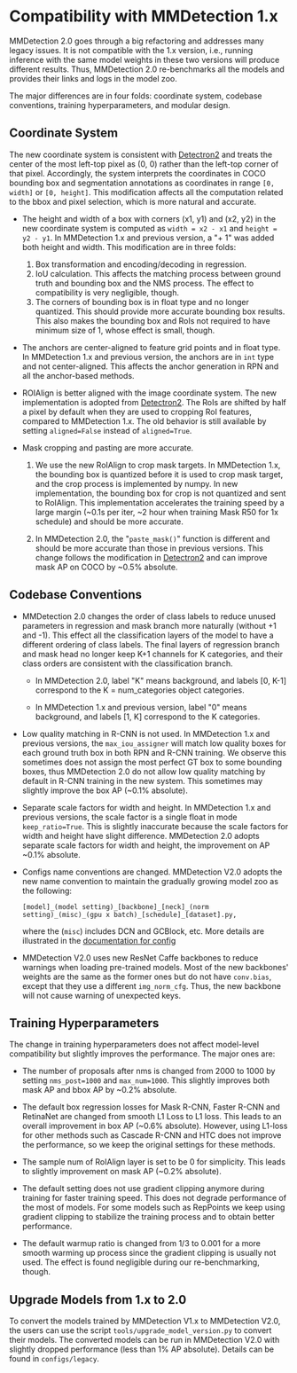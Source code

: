 # Compatibility with MMDetection 1.x

MMDetection 2.0 goes through a big refactoring and addresses many legacy issues. It is not compatible with the 1.x version, i.e., running inference with the same model weights in these two versions will produce different results. Thus, MMDetection 2.0 re-benchmarks all the models and provides their links and logs in the model zoo.

The major differences are in four folds: coordinate system, codebase conventions, training hyperparameters, and modular design.

## Coordinate System
The new coordinate system is consistent with [Detectron2](https://github.com/facebookresearch/detectron2/) and treats the center of the most left-top pixel as (0, 0) rather than the left-top corner of that pixel.
Accordingly, the system interprets the coordinates in COCO bounding box and segmentation annotations as coordinates in range `[0, width]` or `[0, height]`.
This modification affects all the computation related to the bbox and pixel selection,
which is more natural and accurate.

- The height and width of a box with corners (x1, y1) and (x2, y2) in the new coordinate system is computed as `width = x2 - x1` and `height = y2 - y1`.
In MMDetection 1.x and previous version, a "+ 1" was added both height and width.
This modification are in three folds:

  1. Box transformation and encoding/decoding in regression.
  2. IoU calculation. This affects the matching process between ground truth and bounding box and the NMS process. The effect to compatibility is very negligible, though.
  3. The corners of bounding box is in float type and no longer quantized. This should provide more accurate bounding box results. This also makes the bounding box and RoIs not required to have minimum size of 1, whose effect is small, though.

- The anchors are center-aligned to feature grid points and in float type.
In MMDetection 1.x and previous version, the anchors are in `int` type and not center-aligned.
This affects the anchor generation in RPN and all the anchor-based methods.

- ROIAlign is better aligned with the image coordinate system. The new implementation is adopted from [Detectron2](https://github.com/facebookresearch/detectron2/tree/master/detectron2/layers/csrc/ROIAlign).
The RoIs are shifted by half a pixel by default when they are used to cropping RoI features, compared to MMDetection 1.x.
The old behavior is still available by setting `aligned=False` instead of `aligned=True`.

- Mask cropping and pasting are more accurate.

  1. We use the new RoIAlign to crop mask targets. In MMDetection 1.x, the bounding box is quantized before it is used to crop mask target, and the crop process is implemented by numpy. In new implementation, the bounding box for crop is not quantized and sent to RoIAlign. This implementation accelerates the training speed by a large margin (~0.1s per iter, ~2 hour when training Mask R50 for 1x schedule) and should be more accurate.

  2. In MMDetection 2.0, the "`paste_mask()`" function is different and should be more accurate than those in previous versions. This change follows the modification in [Detectron2](https://github.com/facebookresearch/detectron2/blob/master/detectron2/structures/masks.py) and can improve mask AP on COCO by ~0.5% absolute.

## Codebase Conventions

- MMDetection 2.0 changes the order of class labels to reduce unused parameters in regression and mask branch more naturally (without +1 and -1).
This effect all the classification layers of the model to have a different ordering of class labels. The final layers of regression branch and mask head no longer keep K+1 channels for K categories, and their class orders are consistent with the classification branch.

  - In MMDetection 2.0, label "K" means background, and labels [0, K-1] correspond to the K = num_categories object categories.

  - In MMDetection 1.x and previous version, label "0" means background, and labels [1, K] correspond to the K categories.

- Low quality matching in R-CNN is not used. In MMDetection 1.x and previous versions, the `max_iou_assigner` will match low quality boxes for each ground truth box in both RPN and R-CNN training. We observe this sometimes does not assign the most perfect GT box to some bounding boxes,
thus MMDetection 2.0 do not allow low quality matching by default in R-CNN training in the new system. This sometimes may slightly improve the box AP (~0.1% absolute).

- Separate scale factors for width and height. In MMDetection 1.x and previous versions, the scale factor is a single float in mode `keep_ratio=True`. This is slightly inaccurate because the scale factors for width and height have slight difference. MMDetection 2.0 adopts separate scale factors for width and height, the improvement on AP ~0.1% absolute.

- Configs name conventions are changed. MMDetection V2.0 adopts the new name convention to maintain the gradually growing model zoo as the following:
  ```
  [model]_(model setting)_[backbone]_[neck]_(norm setting)_(misc)_(gpu x batch)_[schedule]_[dataset].py,
  ```
  where the (`misc`) includes DCN and GCBlock, etc. More details are illustrated in the [documentation for config](config.md)

- MMDetection V2.0 uses new ResNet Caffe backbones to reduce warnings when loading pre-trained models. Most of the new backbones' weights are the same as the former ones but do not have `conv.bias`, except that they use a different `img_norm_cfg`. Thus, the new backbone will not cause warning of unexpected keys.

## Training Hyperparameters

The change in training hyperparameters does not affect
model-level compatibility but slightly improves the performance. The major ones are:

- The number of proposals after nms is changed from 2000 to 1000 by setting `nms_post=1000` and `max_num=1000`.
This slightly improves both mask AP and bbox AP by ~0.2% absolute.

- The default box regression losses for Mask R-CNN, Faster R-CNN and RetinaNet are changed from smooth L1 Loss to L1 loss. This leads to an overall improvement in box AP (~0.6% absolute). However, using L1-loss for other methods such as Cascade R-CNN and HTC does not improve the performance, so we keep the original settings for these methods.

- The sample num of RoIAlign layer is set to be 0 for simplicity. This leads to slightly improvement on mask AP (~0.2% absolute).

- The default setting does not use gradient clipping anymore during training for faster training speed. This does not degrade performance of the most of models. For some models such as RepPoints we keep using gradient clipping to stabilize the training process and to obtain better performance.

- The default warmup ratio is changed from 1/3 to 0.001 for a more smooth warming up process since the gradient clipping is usually not used. The effect is found negligible during our re-benchmarking, though.

## Upgrade Models from 1.x to 2.0

To convert the models trained by MMDetection V1.x to MMDetection V2.0, the users can use the script `tools/upgrade_model_version.py` to convert
their models. The converted models can be run in MMDetection V2.0 with slightly dropped performance (less than 1% AP absolute).
Details can be found in `configs/legacy`.
